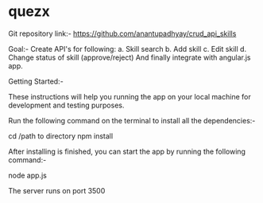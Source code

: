 # quezx

Git repository link:- https://github.com/anantupadhyay/crud_api_skills

Goal:- Create API's for following:
    a. Skill search
    b. Add skill
    c. Edit skill
    d. Change status of skill (approve/reject)
And finally integrate with angular.js app.

Getting Started:-

These instructions will help you running the app on your local machine for development and testing purposes.

Run the following command on the terminal to install all the dependencies:-

cd /path to directory npm install

After installing is finished, you can start the app by running the following command:-

node app.js

The server runs on port 3500


